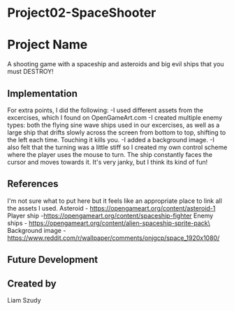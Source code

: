 # Project02-SpaceShooter

# Project Name
A shooting game with a spaceship and asteroids and big evil ships that you must DESTROY!

## Implementation
For extra points, I did the following:
-I used different assets from the excercises, which I found on OpenGameArt.com
-I created multiple enemy types: both the flying sine wave ships used in our excercises, as well as a large ship that drifts slowly across the screen from bottom to top, shifting to the left each time. Touching it kills you.
-I added a background image.
-I also felt that the turning was a little stiff so I created my own control scheme where the player uses the mouse to turn. The ship constantly faces the cursor and moves towards it. It's very janky, but I think its kind of fun!
## References
I'm not sure what to put here but it feels like an appropriate place to link all the assets I used.
Asteroid - https://opengameart.org/content/asteroid-1
Player ship -https://opengameart.org/content/spaceship-fighter
Enemy ships - https://opengameart.org/content/alien-spaceship-sprite-pack\
Background image - https://www.reddit.com/r/wallpaper/comments/onjgcp/space_1920x1080/
## Future Development
## Created by
Liam Szudy
